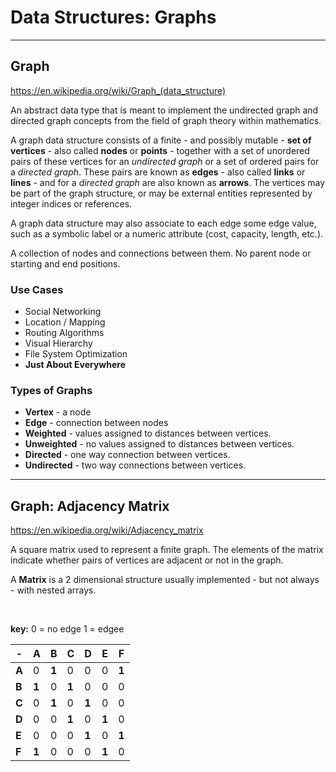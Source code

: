 # Data Structures: Graphs

---

## Graph

<https://en.wikipedia.org/wiki/Graph_(data_structure)>

An abstract data type that is meant to implement the undirected graph and directed graph concepts from the field of graph theory within mathematics.

A graph data structure consists of a finite - and possibly mutable - **set of vertices** - also called **nodes** or **points** - together with a set of unordered pairs of these vertices for an _undirected graph_ or a set of ordered pairs for a _directed graph_. These pairs are known as **edges** - also called **links** or **lines** - and for a _directed graph_ are also known as **arrows**. The vertices may be part of the graph structure, or may be external entities represented by integer indices or references.

A graph data structure may also associate to each edge some edge value, such as a symbolic label or a numeric attribute (cost, capacity, length, etc.).

A collection of nodes and connections between them. No parent node or starting and end positions.

### Use Cases

* Social Networking
* Location / Mapping
* Routing Algorithms
* Visual Hierarchy
* File System Optimization
* **Just About Everywhere**

### Types of Graphs

* **Vertex** - a node
* **Edge** - connection between nodes
* **Weighted** - values assigned to distances between vertices.
* **Unweighted** - no values assigned to distances between vertices.
* **Directed** - one way connection between vertices.
* **Undirected** - two way connections between vertices.

---

## Graph: Adjacency Matrix

<https://en.wikipedia.org/wiki/Adjacency_matrix>

A square matrix used to represent a finite graph. The elements of the matrix indicate whether pairs of vertices are adjacent or not in the graph.

A **Matrix** is a 2 dimensional structure usually implemented - but not always -  with nested arrays.

</br>

**key:**
0 = no edge
1 = edgee

| - | A | B | C | D | E | F |
| --- | --- | --- | --- | --- | --- | --- |
| **A** | 0 | **1** | 0 | 0 | 0 | **1** |
| **B** | **1** | 0 | **1** | 0 | 0 | 0 |
| **C** | 0 | **1** | 0 | **1** | 0 | 0 |
| **D** | 0 | 0 | **1** | 0 | **1** | 0 |
| **E** | 0 | 0 | 0 | **1** | 0 | **1** |
| **F** | **1** | 0 | 0 | 0 | **1** | 0 |

</br>
